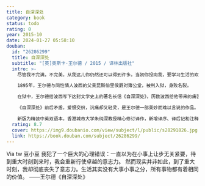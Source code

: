 ```yaml
---
title: 自深深处
category: book
status: todo
rating: 0
year: 2015-10
date: 2024-01-27 05:58:10
douban:
  id: "26286299"
  title: 自深深处
  subtitle: "[英]奥斯卡·王尔德 / 2015 / 译林出版社"
  intro: >-
    尽管我不完满，不完美，从我这儿你仍然还可以得到许多。当初你投向我，要学习生活的欢娱，艺术的欢愉。也许冥冥中安排了我来教你某种奇妙得多的东西，悲怆的意义，以及它的美好。——王尔德

    1895年，王尔德与同性情人波西的父亲昆斯伯里侯爵对簿公堂，被判入狱，身败名裂。

    在狱中，王尔德给波西写下这封文学史上的著名长信《自深深处》，历数波西给他带来的痛苦，也探讨了耶稣、爱情和文学，又似对两人的未来有所期待。

    《自深深处》前后矛盾，爱恨交织，沉痛却又轻灵，是王尔德一部美妙而难以言说的作品。

    新版为精装中英双语本，香港城市大学朱纯深教授精心修订译作，新增译序、译后记和注释。
  rating: 8.7
  cover: https://img9.doubanio.com/view/subject/l/public/s28291826.jpg
  link: https://book.douban.com/subject/26286299/
---
```


Via tw 豆小豆 我犯了一个巨大的心理错误：一直以为在小事上让步无关紧要，待到重大时刻到来时，我会重新行使卓越的意志力。
然而现实并非如此，到了重大时刻，我却彻底丧失了意志力。生活其实没有大事小事之分，所有事物都有着相同的价值。 
——王尔德《自深深处》